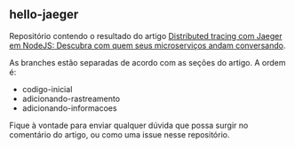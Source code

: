 hello-jaeger
---

Repositório contendo o resultado do artigo [Distributed tracing com Jaeger em NodeJS: Descubra com quem seus microserviços andam conversando](https://dev.to/rjmunhoz/distributed-tracing-com-jaeger-em-nodejs-descubra-com-quem-seus-microservicos-andam-conversando-57di).

As branches estão separadas de acordo com as seções do artigo. A ordem é:
- codigo-inicial
- adicionando-rastreamento
- adicionando-informacoes

Fique à vontade para enviar qualquer dúvida que possa surgir no comentário do artigo, ou como uma issue nesse repositório.